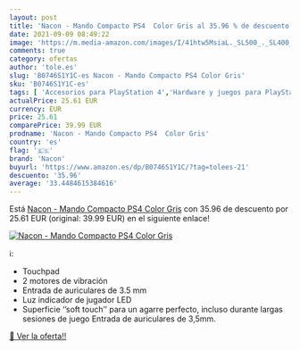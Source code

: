 ```yaml
---
layout: post
title: 'Nacon - Mando Compacto PS4  Color Gris al 35.96 % de descuento'
date: 2021-09-09 08:49:22
image: 'https://m.media-amazon.com/images/I/41htw5MsiaL._SL500_._SL400_.jpg'
comments: true
category: ofertas
author: 'tole.es'
slug: 'B0746S1Y1C-es Nacon - Mando Compacto PS4 Color Gris'
sku: 'B0746S1Y1C-es'
tags: [ 'Accesorios para PlayStation 4','Hardware y juegos para PlayStation 4','Mandos para PlayStation 4','Mandos y controles para PlayStation 4','Videojuegos','nacon','ps4', ]
actualPrice: 25.61 EUR
currency: EUR
price: 25.61
comparePrice: 39.99 EUR
prodname: 'Nacon - Mando Compacto PS4  Color Gris'
country: 'es'
flag: '🇪🇸'
brand: 'Nacon'
buyurl: 'https://www.amazon.es/dp/B0746S1Y1C/?tag=tolees-21'
descuento: '35.96'
average: '33.4484615384616'
---
```


Está [Nacon - Mando Compacto PS4  Color Gris](https://www.amazon.es/dp/B0746S1Y1C/?tag=tolees-21) con 35.96 de descuento por 25.61 EUR (original: 39.99 EUR) en el siguiente enlace!

[![Nacon - Mando Compacto PS4  Color Gris](https://m.media-amazon.com/images/I/41htw5MsiaL._SL500_._SL400_.jpg)](https://www.amazon.es/dp/B0746S1Y1C/?tag=tolees-21)

ℹ️:

- Touchpad
- 2 motores de vibración
- Entrada de auriculares de 3.5 mm
- Luz indicador de jugador LED
- Superficie ‘’soft touch’’ para un agarre perfecto, incluso durante largas sesiones de juego Entrada de auriculares de 3,5mm.

[🛒 Ver la oferta!!](https://www.amazon.es/dp/B0746S1Y1C/?tag=tolees-21)
